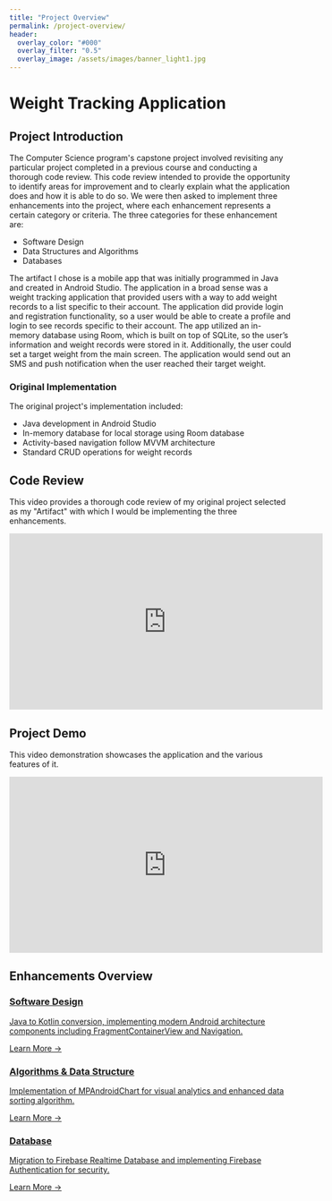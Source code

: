 ```yaml
---
title: "Project Overview"
permalink: /project-overview/
header:
  overlay_color: "#000"
  overlay_filter: "0.5"
  overlay_image: /assets/images/banner_light1.jpg
---
```


# Weight Tracking Application

## Project Introduction 

The Computer Science program's capstone project involved revisiting any particular project completed in a previous course and conducting a thorough code review. This code review intended to provide the opportunity to identify areas for improvement and to clearly explain what the application does and how it is able to do so. We were then asked to implement three enhancements into the project, where each enhancement represents a certain category or criteria. The three categories for these enhancement are:
- Software Design
- Data Structures and Algorithms
- Databases

The artifact I chose is a mobile app that was initially programmed in Java and created in Android Studio. The application in a broad sense was a weight tracking application that provided users with a way to add weight records to a list specific to their account. The application did provide login and registration functionality, so a user would be able to create a profile and login to see records specific to their account. The app utilized an in-memory database using Room, which is built on top of SQLite, so the user’s information and weight records were stored in it. Additionally, the user could set a target weight from the main screen. The application would send out an SMS and push notification when the user reached their target weight.

### Original Implementation
The original project's implementation included:
- Java development in Android Studio
- In-memory database for local storage using Room database
- Activity-based navigation follow MVVM architecture
- Standard CRUD operations for weight records

## Code Review
This video provides a thorough code review of my original project selected as my "Artifact" with which I would be implementing the three enhancements. 

<div class="video-container">
  <iframe 
    width="560" 
    height="315" 
    src="https://www.youtube.com/embed/G5xlPHrt3JQ"
    title="YouTube video player"
    frameborder="0"
    allow="accelerometer; autoplay; clipboard-write; encrypted-media; gyroscope; picture-in-picture, web-share" 
    referrerpolicy="strict-origin-when-cross-origin"
    allowfullscreen>
  </iframe>
</div>

## Project Demo
This video demonstration showcases the application and the various features of it. 
<div class="video-container">
  <iframe 
    width="560" 
    height="315" 
    src="https://www.youtube.com/embed/b6-ETvN3fT8"
    title="YouTube video player"
    frameborder="0"
    allow="accelerometer; autoplay; clipboard-write; encrypted-media; gyroscope; picture-in-picture, web-share" 
    referrerpolicy="strict-origin-when-cross-origin"
    allowfullscreen>
  </iframe>
</div>

## Enhancements Overview
<div class="enhancement-cards">
    <a href="/enhancements#software-design" class="card">
        <div class="card-content">
            <h3>Software Design</h3>
            <i class="fas fa-code fa-3x"></i>
            <p>Java to Kotlin conversion, implementing modern Android architecture components including FragmentContainerView and Navigation.</p>
            <span class="learn-more">Learn More →</span>
        </div>
    </a>
    <a href="/enhancements#algorithms" class="card">
        <div class="card-content">
            <h3>Algorithms & Data Structure</h3>
            <i class="fas fa-chart-line fa-3x"></i>
            <p>Implementation of MPAndroidChart for visual analytics and enhanced data sorting algorithm.</p>
            <span class="learn-more">Learn More →</span>
        </div>
    </a>
    <a href="/enhancements#database" class="card">
        <div class="card-content">
            <h3>Database</h3>
            <i class="fas fa-database fa-3x"></i>
            <p>Migration to Firebase Realtime Database and implementing Firebase Authentication for security.</p>
            <span class="learn-more">Learn More →</span>
        </div>
    </a>
</div>
